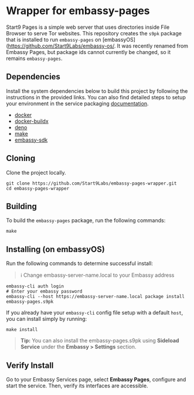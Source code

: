 # Wrapper for embassy-pages

Start9 Pages is a simple web server that uses directories inside File Browser to serve Tor websites. This repository creates the `s9pk` package that is installed to run `embassy-pages` on [embassyOS](https://github.com/Start9Labs/embassy-os/. It was recently renamed from Embassy Pages, but package ids cannot currently be changed, so it remains `embassy-pages`.

## Dependencies

Install the system dependencies below to build this project by following the instructions in the provided links. You can also find detailed steps to setup your environment in the service packaging [documentation](https://github.com/Start9Labs/service-pipeline#development-environment).

- [docker](https://docs.docker.com/get-docker)
- [docker-buildx](https://docs.docker.com/buildx/working-with-buildx/)
- [deno](https://deno.land/#installation)
- [make](https://www.gnu.org/software/make/)
- [embassy-sdk](https://github.com/Start9Labs/embassy-os/tree/master/backend)

## Cloning

Clone the project locally.

```
git clone https://github.com/Start9Labs/embassy-pages-wrapper.git
cd embassy-pages-wrapper
```

## Building

To build the `embassy-pages` package, run the following commands:

```
make
```

## Installing (on embassyOS)

Run the following commands to determine successful install:
> :information_source: Change embassy-server-name.local to your Embassy address

```
embassy-cli auth login
# Enter your embassy password
embassy-cli --host https://embassy-server-name.local package install embassy-pages.s9pk
```

If you already have your `embassy-cli` config file setup with a default `host`, you can install simply by running:

```
make install
```

>**Tip:** You can also install the embassy-pages.s9pk using **Sideload Service** under the **Embassy > Settings** section.

## Verify Install

Go to your Embassy Services page, select **Embassy Pages**, configure and start the service. Then, verify its interfaces are accessible.
